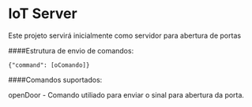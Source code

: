 # IoT Server

Este projeto servirá inicialmente como servidor para abertura de portas

####Estrutura de envio de comandos:

```
{"command": [oComando]}
```

####Comandos suportados:

openDoor - Comando utiliado para enviar o sinal para abertura da porta.

